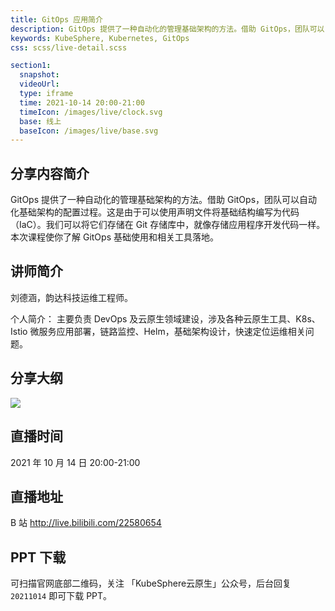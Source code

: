 ```yaml
---
title: GitOps 应用简介
description: GitOps 提供了一种自动化的管理基础架构的方法。借助 GitOps，团队可以自动化基础架构的配置过程。这是由于可以使用声明文件将基础结构编写为代码（IaC）。我们可以将它们存储在 Git 存储库中，就像存储应用程序开发代码一样。
keywords: KubeSphere, Kubernetes, GitOps
css: scss/live-detail.scss

section1:
  snapshot: 
  videoUrl: 
  type: iframe
  time: 2021-10-14 20:00-21:00
  timeIcon: /images/live/clock.svg
  base: 线上
  baseIcon: /images/live/base.svg
---
```

## 分享内容简介

GitOps 提供了一种自动化的管理基础架构的方法。借助 GitOps，团队可以自动化基础架构的配置过程。这是由于可以使用声明文件将基础结构编写为代码（IaC）。我们可以将它们存储在 Git 存储库中，就像存储应用程序开发代码一样。本次课程使你了解 GitOps 基础使用和相关工具落地。

## 讲师简介

刘德涵，韵达科技运维工程师。

个人简介：
主要负责 DevOps 及云原生领域建设，涉及各种云原生工具、K8s、Istio 微服务应用部署，链路监控、Helm，基础架构设计，快速定位运维相关问题。

## 分享大纲

![](https://pek3b.qingstor.com/kubesphere-community/images/yunda1014-live.png)

## 直播时间

2021 年 10 月 14 日 20:00-21:00

## 直播地址

B 站  http://live.bilibili.com/22580654

## PPT 下载

可扫描官网底部二维码，关注 「KubeSphere云原生」公众号，后台回复 `20211014` 即可下载 PPT。
